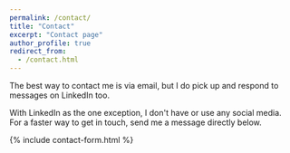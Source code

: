 ```yaml
---
permalink: /contact/
title: "Contact"
excerpt: "Contact page"
author_profile: true
redirect_from:
  - /contact.html
---
```


The best way to contact me is via email, but I do pick up and respond to messages on LinkedIn too.

With LinkedIn as the one exception, I don't have or use any social media. For a faster way to get in touch,
send me a message directly below.

{% include contact-form.html %}
